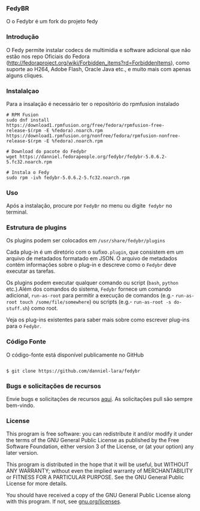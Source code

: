 ### FedyBR 
O o Fedybr é um fork do projeto fedy 


### Introdução 

O Fedy permite instalar codecs de multimídia e software adicional que não estão nos repo Oficiais do Fedora (http://fedoraproject.org/wiki/Forbidden_items?rd=ForbiddenItems), como suporte ao H264, Adobe Flash, Oracle Java etc., e muito mais com apenas alguns cliques.

### Instalalçao 

Para a insalação é necessário ter o repositório do rpmfusion instalado 

```
# RPM Fusion
sudo dnf install https://download1.rpmfusion.org/free/fedora/rpmfusion-free-release-$(rpm -E %fedora).noarch.rpm https://download1.rpmfusion.org/nonfree/fedora/rpmfusion-nonfree-release-$(rpm -E %fedora).noarch.rpm

# Download do pacote do Fedybr
wget https://danniel.fedorapeople.org/fedybr/fedybr-5.0.6.2-5.fc32.noarch.rpm

# Instala o Fedy
sudo rpm -ivh fedybr-5.0.6.2-5.fc32.noarch.rpm

```

### Uso

Após a instalação, procure por `FedyBr` no menu ou digite` fedybr` no terminal.

### Estrutura de plugins

Os plugins podem ser colocados em `/usr/share/fedybr/plugins`

 Cada plug-in é um diretório com o sufixo`.plugin`, que consistem em um arquivo de metadados formatado em JSON. O arquivo de metadados contém informações sobre o plug-in e descreve como  o `Fedybr` deve executar as tarefas.

Os plugins podem executar qualquer comando ou script (`bash`, `python` etc.).Além dos comandos do sistema, `Fedybr` 
fornece um comando adicional, `run-as-root` para permitir a execução de comandos (e.g.- `run-as-root touch /some/file/somewhere`) ou scripts (e.g.- `run-as-root -s do-stuff.sh`) como root.

Veja os plug-ins existentes para saber mais sobre como escrever plug-ins para o  `Fedybr`.

### Código  Fonte

O código-fonte está disponível publicamente no GitHub


```

$ git clone https://github.com/danniel-lara/fedybr
```

### Bugs e solicitações de recursos

Envie bugs e solicitações de recursos [aqui][fedybr/issues]. As solicitações pull são
sempre bem-vindo.

[fedybr/issues]: https://github.com/danniel-lara/fedybr/issues

### License

This program is free software: you can redistribute it and/or modify it under
the terms of the GNU General Public License as published by the Free Software
Foundation, either version 3 of the License, or (at your option) any later
version.

This program is distributed in the hope that it will be useful, but WITHOUT ANY
WARRANTY; without even the implied warranty of MERCHANTABILITY or FITNESS FOR A
PARTICULAR PURPOSE. See the GNU General Public License for more details.

You should have received a copy of the GNU General Public License along with
this program.  If not, see [gnu.org/licenses](http://www.gnu.org/licenses/).

